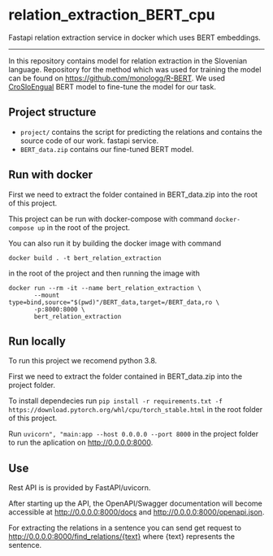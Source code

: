 # relation_extraction_BERT_cpu
Fastapi relation extraction service in docker which uses BERT embeddings.

---

In this repository contains model for relation extraction in the Slovenian language. Repository for the method which was used for training the model
can be found on https://github.com/monologg/R-BERT. We used [CroSloEngual](https://huggingface.co/EMBEDDIA/crosloengual-bert) BERT model to fine-tune the
model for our task.

## Project structure

- `project/` contains the script for predicting the relations and contains the source code of our work. fastapi service.
- `BERT_data.zip` contains our fine-tuned BERT model.


## Run with docker

First we need to extract the folder contained in BERT_data.zip into the root of this project.

This project can be run with docker-compose with command `docker-compose up` in the root of the project.

You can also run it by building the docker image with command 

`docker build . -t bert_relation_extraction`

 in the root of the project and then running the image with
 
 ```
 docker run --rm -it --name bert_relation_extraction \
        --mount type=bind,source="$(pwd)"/BERT_data,target=/BERT_data,ro \
        -p:8000:8000 \
        bert_relation_extraction
  ```
 
 
 ## Run locally
 
 To run this project we recomend python 3.8.
 
 First we need to extract the folder contained in BERT_data.zip into the project folder.
 
 To install dependecies run `pip install -r requirements.txt -f https://download.pytorch.org/whl/cpu/torch_stable.html` in the root folder of this project.
 
 Run `uvicorn", "main:app --host 0.0.0.0 --port 8000` in the project folder to run the aplication on http://0.0.0.0:8000.
 
 ## Use
 
 Rest API is is provided by FastAPI/uvicorn.
 
 After starting up the API, the OpenAPI/Swagger documentation will become accessible at http://0.0.0.0:8000/docs and http://0.0.0.0:8000/openapi.json.
 
 For extracting the relations in a sentence you can send get request to http://0.0.0.0:8000/find_relations/{text} where {text} represents the sentence.


 

